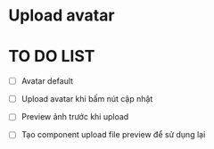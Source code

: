 # Upload avatar

# TO DO LIST

- [ ] Avatar default

- [ ] Upload avatar khi bấm nút cập nhật

- [ ] Preview ảnh trước khi upload

- [ ] Tạo component upload file preview để sử dụng lại
